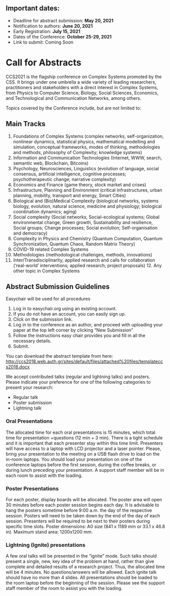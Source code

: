 ## Important dates:

- Deadline for abstract submission: **May 20, 2021**
- Notification to authors: **June 20, 2021**
- Early Registration: **July 15, 2021**
- Dates of the Conference:  **October 25-29, 2021**
- Link to submit: Coming Soon
 
# Call for Abstracts

CCS2021 is the flagship conference on Complex Systems promoted by the CSS. It brings under one umbrella a wide variety of leading researchers, practitioners and stakeholders with a direct interest in Complex Systems, from Physics to Computer Science, Biology, Social Sciences, Economics, and Technological and Communication Networks, among others.

Topics covered by the Conference include, but are not limited to:

## Main Tracks

1. Foundations of Complex Systems (complex networks, self-organization, nonlinear dynamics, statistical physics, mathematical modelling and simulation, conceptual frameworks, modes of thinking, methodologies and methods, philosophy of Complexity; knowledge systems)
2. Information and Communication Technologies (Internet, WWW, search, semantic web, Blockchain, Bitcoins)
3. Psychology, Neurosciences, Linguistics (evolution of language, social consensus, artificial intelligence, cognitive processes; psychotherapeutic change; narrative complexity)
4. Economics and Finance (game theory, stock market and crises)
5. Infrastructure, Planning and Environment (critical infrastructures, urban planning, mobility, transport and energy, Smart Cities)
6. Biological and (Bio)Medical Complexity (biological networks, systems biology, evolution, natural science, medicine and physiology; biological coordination dynamics; aging)
7. Social complexity (Social networks, Social-ecological systems; Global environmental change, Green growth, Sustainability and resilience, Social groups; Change processes; Social evolution; Self-organisation and democracy)
8. Complexity in Physics and Chemistry (Quantum Computation, Quantum Synchronization, Quantum Chaos, Random Matrix Theory)
9. COVID-19 related Complex Systems
10. Methodologies (methodological challenges, methods, innovations)
11. Inter/Transdisciplinarity, applied research and calls for collaboration (‘real-world’ interventions; applied research; project proposals) 12. Any other topic in Complex Systems


 

## Abstract Submission Guidelines

Easychair will be used for all procedures

1. Log in to easychair.org using an existing account.
2. If you do not have an account, you can easily sign up.
3. Click on the submission link.
4. Log in to the conference as an author, and proceed with uploading your paper at the top left corner by clicking “New Submission”
5. Follow the instructions easy chair provides you and fill in all the necessary details.
6. Submit.

You can download the abstract template from here: http://ccs2018.web.auth.gr/sites/default/files/attached%20files/templateccs2018.docx

We accept contributed talks (regular and lightning talks) and posters. Please indicate your preference for one of the following categories to present your research:

- Regular talk
- Poster submission
- Lightning talk


### Oral Presentations
The allocated time for each oral presentations is 15  minutes, which total time for presentation +questions (12 min + 3 min). There is a tight schedule and it is important that each presenter stay within this time limit. Presenters will have access to a laptop with LCD projector and a laser pointer. Please, bring your presentation to the meeting on a USB flash drive to load on the in-room laptops. You should load your presentation on one of the conference laptops before the first session, during the coffee breaks, or during lunch preceding your presentation. A support staff member will be in each room to assist with the loading.

### Poster Presentations
For each poster, display boards will be allocated. The poster area will open 30 minutes before each poster session begins each day. It is advisable to hang the posters sometime before 9:00 a.m. the day of the respective session. Posters will need to be taken down by the end of the day of each session. Presenters will be required to be next to their posters during specific time slots. Poster dimensions: A0 size (841 x 1189 mm or 33.1 x 46.8 in). Maximum stand area: 1200x1200 mm.

### Lightning (Ignite) presentations
A few oral talks will be presented in the “ignite” mode. Such talks should present a single, new, key idea of the problem at hand, rather than give complete and detailed results of a research project. Thus, the allocated time will be 4 minutes. No questions/answers will be allowed. Each ignite talk should have no more than 4 slides.  All presentations should be loaded to the room laptop before the beginning of the session. Please see the support staff member of the room to assist you with the loading.




